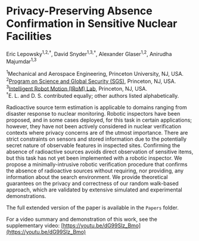 # Privacy-Preserving Absence Confirmation in Sensitive Nuclear Facilities

Eric Lepowsky<sup>1,2,&dagger;</sup>, David Snyder<sup>1,3,&dagger;</sup>, Alexander Glaser<sup>1,2</sup>, Anirudha Majumdar<sup>1,3</sup>

<sup>1</sup>Mechanical and Aerospace Engineering, Princeton University, NJ, USA.<br>
<sup>2</sup>[Program on Science and Global Security (SGS)](https://sgs.princeton.edu/), Princeton, NJ, USA.<br>
<sup>3</sup>[Intelligent Robot Motion (IRoM) Lab](https://irom-lab.princeton.edu/), Princeton, NJ, USA.<br>
<sup>&dagger;</sup>E. L. and D. S. contributed equally; other authors listed alphabetically.

Radioactive source term estimation is applicable to domains ranging from disaster response to nuclear monitoring. Robotic inspectors have been proposed, and in some cases deployed, for this task in certain applications; however, they have not been actively considered in nuclear verification contexts where privacy concerns are of the utmost importance. There are strict constraints on sensors and stored information due to the potentially secret nature of observable features in inspected sites. Confirming the absence of radioactive sources avoids direct observation of sensitive items, but this task has not yet been implemented with a robotic inspector. We propose a minimally-intrusive robotic verification procedure that confirms the absence of radioactive sources without requiring, nor providing, any information about the search environment. We provide theoretical guarantees on the privacy and correctness of our random walk-based approach, which are validated by extensive simulated and experimental demonstrations.

The full extended version of the paper is available in the `Papers` folder.

For a video summary and demonstration of this work, see the supplementary video: [https://youtu.be/dG99Slz_Bmo](https://youtu.be/dG99Slz_Bmo)
